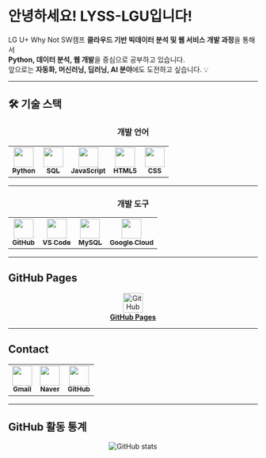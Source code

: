# 안녕하세요! LYSS-LGU입니다!

LG U+ Why Not SW캠프
**클라우드 기반 빅데이터 분석 및 웹 서비스 개발 과정**을 통해서  
**Python, 데이터 분석, 웹 개발**을 중심으로 공부하고 있습니다.  
앞으로는 **자동화, 머신러닝, 딥러닝, AI 분야**에도 도전하고 싶습니다. 💡

---

## 🛠 기술 스택

<div align="center">

### 개발 언어

</div>

<div align="center">
  <table align="center">
    <tr>
      <td align="center">
        <a href="https://www.python.org/" target="_blank">
          <img src="https://noticon-static.tammolo.com/dgggcrkxq/image/upload/v1580829175/noticon/mkgg8pvtcifnagvwhjtt.svg" width="40"/><br/>
          <sub><strong>Python</strong></sub>
        </a>
      </td>
      <td align="center">
        <a href="https://www.mysql.com/" target="_blank">
          <img src="https://noticon-static.tammolo.com/dgggcrkxq/image/upload/v1574153502/noticon/aun9na6b8htufz2lwdo0.jpg" width="40"/><br/>
          <sub><strong>SQL</strong></sub>
        </a>
      </td>
      <td align="center">
        <a href="https://developer.mozilla.org/ko/docs/Web/JavaScript" target="_blank">
          <img src="https://noticon-static.tammolo.com/dgggcrkxq/image/upload/v1567008394/noticon/ohybolu4ensol1gzqas1.png" width="40"/><br/>
          <sub><strong>JavaScript</strong></sub>
        </a>
      </td>
      <td align="center">
        <a href="https://developer.mozilla.org/ko/docs/Web/HTML" target="_blank">
          <img src="https://noticon-static.tammolo.com/dgggcrkxq/image/upload/v1566995514/noticon/jufppyr8htislboas4ve.png" width="40"/><br/>
          <sub><strong>HTML5</strong></sub>
        </a>
      </td>
      <td align="center">
        <a href="https://developer.mozilla.org/ko/docs/Web/CSS" target="_blank">
          <img src="https://noticon-static.tammolo.com/dgggcrkxq/image/upload/v1678672480/noticon/qblxu9uo0uuitucuzhjy.png" width="40"/><br/>
          <sub><strong>CSS</strong></sub>
        </a>
      </td>
    </tr>
  </table>
</div>

---

<div align="center">

### 개발 도구

</div>

<div align="center">
  <table align="center">
    <tr>
      <td align="center">
        <a href="https://github.com/" target="_blank">
          <img src="https://noticon-static.tammolo.com/dgggcrkxq/image/upload/v1566899596/noticon/slhw4nu8hybreryigopq.png" width="40"/><br/>
          <sub><strong>GitHub</strong></sub>
        </a>
      </td>
      <td align="center">
        <a href="https://code.visualstudio.com/" target="_blank">
          <img src="https://noticon-static.tammolo.com/dgggcrkxq/image/upload/v1629987802/noticon/qxvhd6gnagplyp6crw33.png" width="40"/><br/>
          <sub><strong>VS Code</strong></sub>
        </a>
      </td>
      <td align="center">
        <a href="https://www.mysql.com/" target="_blank">
          <img src="https://noticon-static.tammolo.com/dgggcrkxq/image/upload/v1603423163/noticon/az0cvs28lm7gxoowlsva.png" width="40"/><br/>
          <sub><strong>MySQL</strong></sub>
        </a>
      </td>
      <td align="center">
        <a href="https://cloud.google.com/" target="_blank">
          <img src="https://noticon-static.tammolo.com/dgggcrkxq/image/upload/v1607786761/noticon/dfwzjgowyq7ccpko3x1g.png" width="40"/><br/>
          <sub><strong>Google Cloud</strong></sub>
        </a>
      </td>
    </tr>
  </table>
</div>

---

## GitHub Pages

<div align="center"> 
  <a href="https://lyss-lgu.github.io/homepage/" target="_blank">
    <img src="https://noticon-static.tammolo.com/dgggcrkxq/image/upload/v1566899596/noticon/slhw4nu8hybreryigopq.png" width="40" alt="GitHub Pages" title="내 포트폴리오 보기"/><br/>
    <strong>GitHub Pages</strong>
  </a>
</div>

---

## Contact

<div align="center">
  <table align="center">
    <tr>
      <td align="center">
        <a href="mailto:leeyss1991@gmail.com">
          <img src="https://noticon-static.tammolo.com/dgggcrkxq/image/upload/v1606895317/noticon/cffnbxeed08p0l4u44ru.png" width="40"/><br/>
          <sub><strong>Gmail</strong></sub>
        </a>
      </td>
      <td align="center">
        <a href="mailto:lyss91@naver.com">
          <img src="https://noticon-static.tammolo.com/dgggcrkxq/image/upload/v1644169460/noticon/frvhykszxhjz4asz77oi.png" width="40"/><br/>
          <sub><strong>Naver</strong></sub>
        </a>
      </td>
      <td align="center">
        <a href="https://github.com/LYSS-LGU" target="_blank">
          <img src="https://noticon-static.tammolo.com/dgggcrkxq/image/upload/v1566899596/noticon/slhw4nu8hybreryigopq.png" width="40"/><br/>
          <sub><strong>GitHub</strong></sub>
        </a>
      </td>
    </tr>
  </table>
</div>

---

## GitHub 활동 통계

<div align="center">

![GitHub stats](https://github-readme-stats.vercel.app/api?username=LYSS-LGU&show_icons=true&theme=default)

</div>
